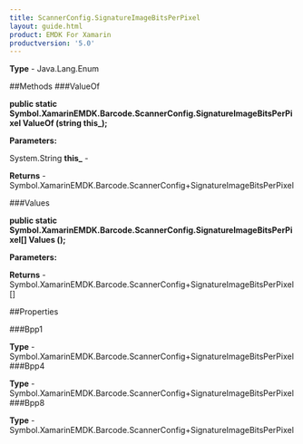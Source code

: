 ```yaml
---
title: ScannerConfig.SignatureImageBitsPerPixel
layout: guide.html
product: EMDK For Xamarin 
productversion: '5.0' 
---
```



**Type** - Java.Lang.Enum

##Methods
###ValueOf

**public static Symbol.XamarinEMDK.Barcode.ScannerConfig.SignatureImageBitsPerPixel ValueOf (string this_);**



**Parameters:**

System.String **this_**  - 

**Returns** - Symbol.XamarinEMDK.Barcode.ScannerConfig+SignatureImageBitsPerPixel

###Values

**public static Symbol.XamarinEMDK.Barcode.ScannerConfig.SignatureImageBitsPerPixel[] Values ();**



**Parameters:**

**Returns** - Symbol.XamarinEMDK.Barcode.ScannerConfig+SignatureImageBitsPerPixel[]

##Properties

###Bpp1


**Type** - Symbol.XamarinEMDK.Barcode.ScannerConfig+SignatureImageBitsPerPixel
###Bpp4


**Type** - Symbol.XamarinEMDK.Barcode.ScannerConfig+SignatureImageBitsPerPixel
###Bpp8


**Type** - Symbol.XamarinEMDK.Barcode.ScannerConfig+SignatureImageBitsPerPixel
